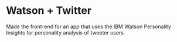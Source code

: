 # Watson + Twitter
Made the front-end for an app that uses the IBM Watson Personality Insights for personality analysis of tweeter users
